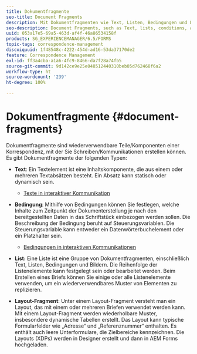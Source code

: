 ```yaml
---
title: Dokumentfragmente
seo-title: Document Fragments
description: Mit Dokumentfragmenten wie Text, Listen, Bedingungen und Layout-Fragmente können Sie in Correspondence Management die statischen, dynamischen und wiederholbaren Komponenten von Kundenkorrespondenz gestalten.
seo-description: Document Fragments, such as Text, lists, conditions, and layout fragments, in Correspondence Management let you form the static, dynamic, and repeatable components of customer correspondence.
uuid: 053a17e5-69a5-463d-af4f-46a86534158f
products: SG_EXPERIENCEMANAGER/6.5/FORMS
topic-tags: correspondence-management
discoiquuid: 1f48548c-4222-454d-ad16-53da37170de2
feature: Correspondence Management
exl-id: ff3a4cba-a1a6-4fc9-8466-da7f28a74fb5
source-git-commit: 9d142ce9e25e048512440310beb05d762468f6a2
workflow-type: ht
source-wordcount: '239'
ht-degree: 100%

---
```


# Dokumentfragmente {#document-fragments}

Dokumentfragmente sind wiederverwendbare Teile/Komponenten einer Korrespondenz, mit der Sie Schreiben/Kommunikationen erstellen können. Es gibt Dokumentfragmente der folgenden Typen:

* **Text**: Ein Textelement ist eine Inhaltskomponente, die aus einem oder mehreren Textabsätzen besteht. Ein Absatz kann statisch oder dynamisch sein.

   * [Texte in interaktiver Kommunikation](/help/forms/using/texts-interactive-communications.md)

* **Bedingung**: Mithilfe von Bedingungen können Sie festlegen, welche Inhalte zum Zeitpunkt der Dokumenterstellung je nach den bereitgestellten Daten in das Schriftstück einbezogen werden sollen. Die Beschreibung der Bedingung beruht auf Steuerungsvariablen. Die Steuerungsvariable kann entweder ein Datenwörterbuchelement oder ein Platzhalter sein.

   * [Bedingungen in interaktiven Kommunikationen](/help/forms/using/conditions-interactive-communications.md)

* **List:** Eine Liste ist eine Gruppe von Dokumentfragmenten, einschließlich Text, Listen, Bedingungen und Bildern. Die Reihenfolge der Listenelemente kann festgelegt sein oder bearbeitet werden. Beim Erstellen eines Briefs können Sie einige oder alle Listenelemente verwenden, um ein wiederverwendbares Muster von Elementen zu replizieren.
* **Layout-Fragment**: Unter einem Layout-Fragment versteht man ein Layout, das mit einem oder mehreren Briefen verwendet werden kann. Mit einem Layout-Fragment werden wiederholbare Muster, insbesondere dynamische Tabellen erstellt. Das Layout kann typische Formularfelder wie „Adresse“ und „Referenznummer“ enthalten. Es enthält auch leere Unterformulare, die Zielbereiche kennzeichnen. Die Layouts (XDPs) werden in Designer erstellt und dann in AEM Forms hochgeladen.
